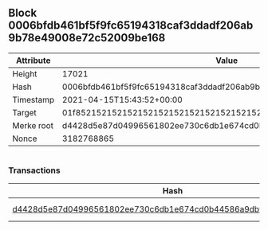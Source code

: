 ## Block 0006bfdb461bf5f9fc65194318caf3ddadf206ab9b78e49008e72c52009be168

Attribute | Value
--- | ---
Height | 17021
Hash | 0006bfdb461bf5f9fc65194318caf3ddadf206ab9b78e49008e72c52009be168
Timestamp | 2021-04-15T15:43:52+00:00
Target | 01f8521521521521521521521521521521521521521521521521521521521521
Merke root | d4428d5e87d04996561802ee730c6db1e674cd0b44586a9dbf86a2c27342664b
Nonce | 3182768865

```

```

### Transactions

Hash | Amount
--- | ---
[d4428d5e87d04996561802ee730c6db1e674cd0b44586a9dbf86a2c27342664b](d4428d5e87d04996561802ee730c6db1e674cd0b44586a9dbf86a2c27342664b.md) | 10.00000000 SKEPTI 

